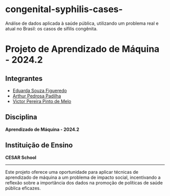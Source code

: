 # congenital-syphilis-cases-
Análise de dados aplicada à saúde pública, utilizando um problema real e atual no Brasil: os casos de sífilis congênita.
# Projeto de Aprendizado de Máquina - 2024.2

## Integrantes
- [Eduarda Souza Figueredo ](https://github.com/dudasfig)
- [Arthur Pedrosa Padilha](https://github.com/p4dilh4)
- [Victor Pereira Pinto de Melo](https://github.com/victormelo87)

## Disciplina
**Aprendizado de Máquina - 2024.2**

## Instituição de Ensino
**CESAR School**

---

Este projeto oferece uma oportunidade para aplicar técnicas de aprendizado de máquina a um problema de impacto social, incentivando a reflexão sobre a importância dos dados na promoção de políticas de saúde pública eficazes.
